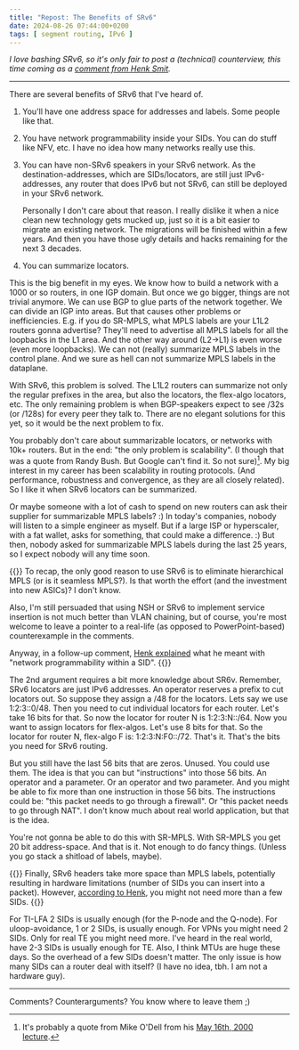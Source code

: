 ```yaml
---
title: "Repost: The Benefits of SRv6"
date: 2024-08-26 07:44:00+0200
tags: [ segment routing, IPv6 ]
---
```

_I love bashing SRv6, so it's only fair to post a (technical) counterview, this time coming as a [comment from Henk Smit](https://blog.ipspace.net/2024/07/bgp-evpn-vxlan-srv6/#2343)._

---

There are several benefits of SRv6 that I've heard of.
<!--more-->
1. You'll have one address space for addresses and labels. Some people like that.
2. You have network programmability inside your SIDs. You can do stuff like NFV, etc. I have no idea how many networks really use this.
3. You can have non-SRv6 speakers in your SRv6 network. As the destination-addresses, which are SIDs/locators, are still just IPv6-addresses, any router that does IPv6 but not SRv6, can still be deployed in your SRv6 network.

    Personally I don't care about that reason. I really dislike it when a nice clean new technology gets mucked up, just so it is a bit easier to migrate an existing network. The migrations will be finished within a few years. And then you have those ugly details and hacks remaining for the next 3 decades.

4. You can summarize locators.

This is the big benefit in my eyes. We know how to build a network with a 1000 or so routers, in one IGP domain. But once we go bigger, things are not trivial anymore. We can use BGP to glue parts of the network together. We can divide an IGP into areas. But that causes other problems or inefficiencies. E.g. if you do SR-MPLS, what MPLS labels are your L1L2 routers gonna advertise? They'll need to advertise all MPLS labels for all the loopbacks in the L1 area. And the other way around (L2->L1) is even worse (even more loopbacks). We can not (really) summarize MPLS labels in the control plane. And we sure as hell can not summarize MPLS labels in the dataplane.

With SRv6, this problem is solved. The L1L2 routers can summarize not only the regular prefixes in the area, but also the locators, the flex-algo locators, etc. The only remaining problem is when BGP-speakers expect to see /32s (or /128s) for every peer they talk to. There are no elegant solutions for this yet, so it would be the next problem to fix.

You probably don't care about summarizable locators, or networks with 10k+ routers. But in the end: "the only problem is scalability". (I though that was a quote from Randy Bush. But Google can't find it. So not sure)[^TQ]. My big interest in my career has been scalability in routing protocols. (And performance, robustness and convergence, as they are all closely related). So I like it when SRv6 locators can be summarized.

[^TQ]: It's probably a quote from Mike O'Dell from his [May 16th, 2000 lecture](https://www-users.cse.umn.edu/~odlyzko/isources/odell-transcript.txt).

Or maybe someone with a lot of cash to spend on new routers can ask their supplier for summarizable MPLS labels? :) In today's companies, nobody will listen to a simple engineer as myself. But if a large ISP or hyperscaler, with a fat wallet, asks for something, that could make a difference. :) But then, nobody asked for summarizable MPLS labels during the last 25 years, so I expect nobody will any time soon.

{{<long-quote>}}
To recap, the only good reason to use SRv6 is to eliminate hierarchical MPLS (or is it seamless MPLS?). Is that worth the effort (and the investment into new ASICs)? I don't know.

Also, I'm still persuaded that using NSH or SRv6 to implement service insertion is not much better than VLAN chaining, but of course, you're most welcome to leave a pointer to a real-life (as opposed to PowerPoint-based) counterexample in the comments.

Anyway, in a follow-up comment, [Henk explained](https://blog.ipspace.net/2024/07/bgp-evpn-vxlan-srv6/#2345) what he meant with "network programmability within a SID".
{{</long-quote>}}

The 2nd argument requires a bit more knowledge about SR6v. Remember, SRv6 locators are just IPv6 addresses. An operator reserves a prefix to cut locators out. So suppose they assign a /48 for the locators. Lets say we use 1:2:3::0/48. Then you need to cut individual locators for each router. Let's take 16 bits for that. So now the locator for router N is 1:2:3:N::/64. Now you want to assign locators for flex-algos. Let's use 8 bits for that. So the locator for router N, flex-algo F is: 1:2:3:N:F0::/72. That's it. That's the bits you need for SRv6 routing.

But you still have the last 56 bits that are zeros. Unused. You could use them. The idea is that you can but "instructions" into those 56 bits. An operator and a parameter. Or an operator and two parameter. And you might be able to fix more than one instruction in those 56 bits. The instructions could be: "this packet needs to go through a firewall". Or "this packet needs to go through NAT". I don't know much about real world application, but that is the idea.

You're not gonna be able to do this with SR-MPLS. With SR-MPLS you get 20 bit address-space. And that is it. Not enough to do fancy things. (Unless you go stack a shitload of labels, maybe).

{{<long-quote>}}
Finally, SRv6 headers take more space than MPLS labels, potentially resulting in hardware limitations (number of SIDs you can insert into a packet). However, [according to Henk](https://blog.ipspace.net/2024/07/bgp-evpn-vxlan-srv6/#2346), you might not need more than a few SIDs.
{{</long-quote>}}

For TI-LFA 2 SIDs is usually enough (for the P-node and the Q-node). For uloop-avoidance, 1 or 2 SIDs, is usually enough. For VPNs you might need 2 SIDs. Only for real TE you might need more. I've heard in the real world, have 2-3 SIDs is usually enough for TE. Also, I think MTUs are huge these days. So the overhead of a few SIDs doesn't matter. The only issue is how many SIDs can a router deal with itself? (I have no idea, tbh. I am not a hardware guy).

---

Comments? Counterarguments? You know where to leave them ;)
